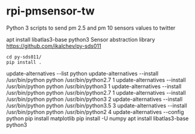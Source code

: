 # rpi-pmsensor-tw
Python 3 scripts to send pm 2.5 and pm 10 sensors values to twitter

  apt install libatlas3-base python3
Sensor abstraction library
https://github.com/ikalchev/py-sds011

    cd py-sds011/
    pip install .

  update-alternatives --list python
  update-alternatives --install /usr/bin/python python /usr/bin/python2.7 1
  update-alternatives --install /usr/bin/python python /usr/bin/python3 1
  update-alternatives --install /usr/bin/python python /usr/bin/python2.7 1
  update-alternatives --install /usr/bin/python python /usr/bin/python3 2
  update-alternatives --install /usr/bin/python python /usr/bin/python3.5 3
  update-alternatives --install /usr/bin/python python /usr/bin/python2 4
  update-alternatives --config python
  pip install matplotlib
  pip install -U numpy
  apt install libatlas3-base python3
  
